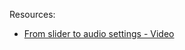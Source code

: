 Resources:
- [From slider to audio settings - Video](https://www.youtube.com/watch?v=xNHSGMKtlv4&ab_channel=JohnFrench)